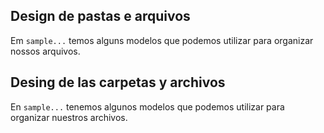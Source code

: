 ## Design de pastas e arquivos

Em `sample...` temos alguns modelos que podemos utilizar para organizar nossos arquivos.

## Desing de las carpetas y archivos

En `sample...` tenemos algunos modelos que podemos utilizar para organizar nuestros archivos.